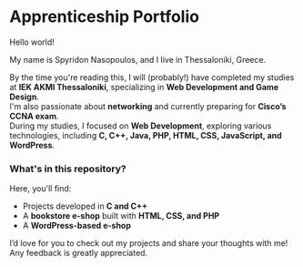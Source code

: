 # Apprenticeship Portfolio  

Hello world!  

My name is Spyridon Nasopoulos, and I live in Thessaloniki, Greece.  

By the time you're reading this, I will (probably!) have completed my studies at **IEK AKMI Thessaloniki**, specializing in **Web Development and Game Design**.  
I'm also passionate about **networking** and currently preparing for **Cisco’s CCNA exam**.  
During my studies, I focused on **Web Development**, exploring various technologies, including **C, C++, Java, PHP, HTML, CSS, JavaScript, and WordPress**.  

### What's in this repository?  

Here, you'll find:  
- Projects developed in **C and C++**  
- A **bookstore e-shop** built with **HTML, CSS, and PHP**  
- A **WordPress-based e-shop**  

I’d love for you to check out my projects and share your thoughts with me! Any feedback is greatly appreciated.  

